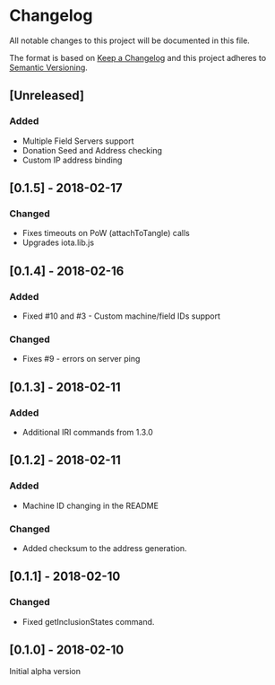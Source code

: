# Changelog

All notable changes to this project will be documented in this file.

The format is based on [Keep a Changelog](http://keepachangelog.com/en/1.0.0/)
and this project adheres to [Semantic Versioning](http://semver.org/spec/v2.0.0.html).

## [Unreleased]

### Added

* Multiple Field Servers support
* Donation Seed and Address checking
* Custom IP address binding

## [0.1.5] - 2018-02-17

### Changed

* Fixes timeouts on PoW (attachToTangle) calls
* Upgrades iota.lib.js

## [0.1.4] - 2018-02-16

### Added

* Fixed #10 and #3 - Custom machine/field IDs support

### Changed

* Fixes #9 - errors on server ping

## [0.1.3] - 2018-02-11

### Added

* Additional IRI commands from 1.3.0

## [0.1.2] - 2018-02-11

### Added

* Machine ID changing in the README

### Changed

* Added checksum to the address generation.

## [0.1.1] - 2018-02-10

### Changed

* Fixed getInclusionStates command.

## [0.1.0] - 2018-02-10

Initial alpha version
